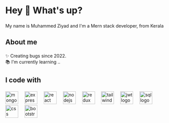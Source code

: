 <h1 align="left">Hey 👋 What's up?</h1>

###

<p align="left">My name is Muhammed Ziyad and I'm a Mern stack developer, from Kerala</p>

###

<h2 align="left">About me</h2>

###

<p align="left">✨ Creating bugs since 2022.<br>📚 I'm currently learning ..<br>
<!--   🎯 Goals: ...<br>🎲 Fun fact: ... -->
</p>

###

<h2 align="left">I code with</h2>

###

<div align="left">
  <!-- MERN Stack -->
  <img src="https://cdn.jsdelivr.net/gh/devicons/devicon/icons/mongodb/mongodb-original.svg" height="40" alt="mongodb logo" />
  <img width="12" />
  <img src="https://cdn.jsdelivr.net/gh/devicons/devicon/icons/express/express-original.svg" height="40" alt="express logo" />
  <img width="12" />
  <img src="https://cdn.jsdelivr.net/gh/devicons/devicon/icons/react/react-original.svg" height="40" alt="react logo" />
  <img width="12" />
  <img src="https://cdn.jsdelivr.net/gh/devicons/devicon/icons/nodejs/nodejs-original.svg" height="40" alt="nodejs logo" />
  
  <!-- Redux -->
  <img width="12" />
  <img src="https://cdn.jsdelivr.net/gh/devicons/devicon/icons/redux/redux-original.svg" height="40" alt="redux logo" />
  
  <!-- Tailwind CSS -->
  <img width="12" />
  <img src="https://cdn.jsdelivr.net/gh/devicons/devicon/icons/tailwindcss/tailwindcss-plain.svg" height="40" alt="tailwindcss logo" />
  
  <!-- JWT -->
  <img width="12" />
  <img src="https://cdn.jsdelivr.net/gh/devicons/devicon/icons/jsonwebtoken/jsonwebtoken-original.svg" height="40" alt="jwt logo" />
  
  <!-- SQL -->
  <img width="12" />
  <img src="https://cdn.jsdelivr.net/gh/devicons/devicon/icons/mysql/mysql-original.svg" height="40" alt="sql logo" />
  
  <!-- CSS -->
  <img width="12" />
  <img src="https://cdn.jsdelivr.net/gh/devicons/devicon/icons/css3/css3-original.svg" height="40" alt="css logo" />
  
  <!-- Bootstrap 5 -->
  <img width="12" />
  <img src="https://cdn.jsdelivr.net/gh/devicons/devicon/icons/bootstrap/bootstrap-plain.svg" height="40" alt="bootstrap5 logo" />
</div>


###
